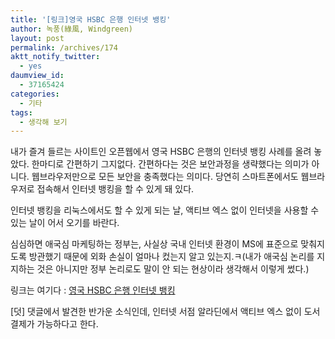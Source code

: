```yaml
---
title: '[링크]영국 HSBC 은행 인터넷 뱅킹'
author: 녹풍(綠風, Windgreen)
layout: post
permalink: /archives/174
aktt_notify_twitter:
  - yes
daumview_id:
  - 37165424
categories:
  - 기타
tags:
  - 생각해 보기
---
```

내가 즐겨 들르는 사이트인 오픈웹에서 영국 HSBC 은행의 인터넷 뱅킹 사례를 올려 놓았다. 한마디로 간편하기 그지없다. 간편하다는 것은 보안과정을 생략했다는 의미가 아니다. 웹브라우저만으로 모든 보안을 충족했다는 의미다. 당연히 스마트폰에서도 웹브라우저로 접속해서 인터넷 뱅킹을 할 수 있게 돼 있다.

인터넷 뱅킹을 리눅스에서도 할 수 있게 되는 날, 액티브 엑스 없이 인터넷을 사용할 수 있는 날이 어서 오기를 바란다.

심심하면 애국심 마케팅하는 정부는, 사실상 국내 인터넷 환경이 MS에 표준으로 맞춰지도록 방관했기 때문에 외화 손실이 얼마나 컸는지 알고 있는지.ㅋ(내가 애국심 논리를 지지하는 것은 아니지만 정부 논리로도 말이 안 되는 현상이라 생각해서 이렇게 썼다.)

링크는 여기다 : <a href="http://openweb.or.kr/?p=1854" target="_blank">영국 HSBC 은행 인터넷 뱅킹</a>

[덧] 댓글에서 발견한 반가운 소식인데, 인터넷 서점 알라딘에서 액티브 엑스 없이 도서 결제가 가능하다고 한다.